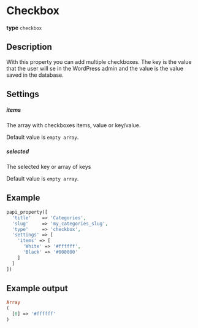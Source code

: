 # Checkbox

**type** `checkbox`

## Description

With this property you can add multiple checkboxes. The key is the value that the user will se in the WordPress admin and the value is the value saved in the database.

## Settings

##### items

The array with checkboxes items, value or key/value.

Default value is `empty array`.

##### selected

The selected key or array of keys

Default value is `empty array`.

## Example

```php
papi_property([
  'title'    => 'Categories',
  'slug'     => 'my_categories_slug',
  'type'     => 'checkbox',
  'settings' => [
    'items' => [
      'White' => '#ffffff',
      'Black' => '#000000'
    ]
  ]
])
```

## Example output

```php
Array
(
  [0] => '#ffffff'
)
```
